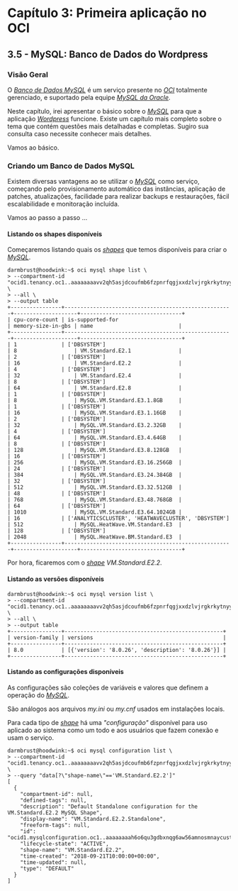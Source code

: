 # Capítulo 3: Primeira aplicação no OCI

## 3.5 - MySQL: Banco de Dados do Wordpress

### __Visão Geral__

O _[Banco de Dados MySQL](https://docs.oracle.com/pt-br/iaas/mysql-database/index.html)_ é um serviço presente no _[OCI](https://www.oracle.com/cloud/)_ totalmente gerenciado, e suportado pela equipe _[MySQL da Oracle](https://www.oracle.com/mysql/)_.

Neste capítulo, irei apresentar o básico sobre o _[MySQL](https://docs.oracle.com/pt-br/iaas/mysql-database/index.html)_ para que a aplicação _[Wordpress](https://pt.wikipedia.org/wiki/WordPress)_ funcione. Existe um capítulo mais completo sobre o tema que contém questões mais detalhadas e completas. Sugiro sua consulta caso necessite conhecer mais detalhes.

Vamos ao básico.

### __Criando um Banco de Dados MySQL__

Existem diversas vantagens ao se utilizar o _[MySQL](https://docs.oracle.com/pt-br/iaas/mysql-database/index.html)_ como serviço, começando pelo provisionamento automático das instâncias, aplicação de patches, atualizações, facilidade para realizar backups e restaurações, fácil escalabilidade e monitoração incluída.

Vamos ao passo a passo ...

#### __Listando os shapes disponíveis__

Começaremos listando quais os _[shapes](https://docs.oracle.com/pt-br/iaas/mysql-database/doc/db-systems.html#GUID-E2A83218-9700-4A49-B55D-987867D81871)_ que temos disponíveis para criar o _[MySQL](https://docs.oracle.com/pt-br/iaas/mysql-database/index.html)_.

```
darmbrust@hoodwink:~$ oci mysql shape list \
> --compartment-id "ocid1.tenancy.oc1..aaaaaaaavv2qh5asjdcoufmb6fzpnrfqgjxxdzlvjrgkrkytnyyz6zgvjnua" \
> --all \
> --output table  
+----------------+-----------------------------------------------------+--------------------+--------------------------------+
| cpu-core-count | is-supported-for                                    | memory-size-in-gbs | name                           |
+----------------+-----------------------------------------------------+--------------------+--------------------------------+
| 1              | ['DBSYSTEM']                                        | 8                  | VM.Standard.E2.1               |
| 2              | ['DBSYSTEM']                                        | 16                 | VM.Standard.E2.2               |
| 4              | ['DBSYSTEM']                                        | 32                 | VM.Standard.E2.4               |
| 8              | ['DBSYSTEM']                                        | 64                 | VM.Standard.E2.8               |
| 1              | ['DBSYSTEM']                                        | 8                  | MySQL.VM.Standard.E3.1.8GB     |
| 1              | ['DBSYSTEM']                                        | 16                 | MySQL.VM.Standard.E3.1.16GB    |
| 2              | ['DBSYSTEM']                                        | 32                 | MySQL.VM.Standard.E3.2.32GB    |
| 4              | ['DBSYSTEM']                                        | 64                 | MySQL.VM.Standard.E3.4.64GB    |
| 8              | ['DBSYSTEM']                                        | 128                | MySQL.VM.Standard.E3.8.128GB   |
| 16             | ['DBSYSTEM']                                        | 256                | MySQL.VM.Standard.E3.16.256GB  |
| 24             | ['DBSYSTEM']                                        | 384                | MySQL.VM.Standard.E3.24.384GB  |
| 32             | ['DBSYSTEM']                                        | 512                | MySQL.VM.Standard.E3.32.512GB  |
| 48             | ['DBSYSTEM']                                        | 768                | MySQL.VM.Standard.E3.48.768GB  |
| 64             | ['DBSYSTEM']                                        | 1010               | MySQL.VM.Standard.E3.64.1024GB |
| 16             | ['ANALYTICSCLUSTER', 'HEATWAVECLUSTER', 'DBSYSTEM'] | 512                | MySQL.HeatWave.VM.Standard.E3  |
| 128            | ['DBSYSTEM']                                        | 2048               | MySQL.HeatWave.BM.Standard.E3  |
+----------------+-----------------------------------------------------+--------------------+--------------------------------+
```

Por hora, ficaremos com o _[shape](https://docs.oracle.com/pt-br/iaas/mysql-database/doc/db-systems.html#GUID-E2A83218-9700-4A49-B55D-987867D81871)_ _VM.Standard.E2.2_.

#### __Listando as versões disponíveis__

```
darmbrust@hoodwink:~$ oci mysql version list \
> --compartment-id "ocid1.tenancy.oc1..aaaaaaaavv2qh5asjdcoufmb6fzpnrfqgjxxdzlvjrgkrkytnyyz6zgvjnua" \
> --all \
> --output table
+----------------+--------------------------------------------------+
| version-family | versions                                         |
+----------------+--------------------------------------------------+
| 8.0            | [{'version': '8.0.26', 'description': '8.0.26'}] |
+----------------+--------------------------------------------------+
```

#### __Listando as configurações disponíveis__

As configurações são coleções de variáveis e valores que definem a operação do _[MySQL](https://docs.oracle.com/pt-br/iaas/mysql-database/index.html)_. 

São análogos aos arquivos _my.ini_ ou _my.cnf_ usados em instalações locais. 

Para cada tipo de _[shape](https://docs.oracle.com/pt-br/iaas/mysql-database/doc/db-systems.html#GUID-E2A83218-9700-4A49-B55D-987867D81871)_ há uma _"configuração"_ disponível para uso aplicado ao sistema como um todo e aos usuários que fazem conexão e usam o serviço.

```
darmbrust@hoodwink:~$ oci mysql configuration list \
> --compartment-id "ocid1.tenancy.oc1..aaaaaaaavv2qh5asjdcoufmb6fzpnrfqgjxxdzlvjrgkrkytnyyz6zgvjnua" \
> --query "data[?\"shape-name\"=='VM.Standard.E2.2']"
[
  {
    "compartment-id": null,
    "defined-tags": null,
    "description": "Default Standalone configuration for the VM.Standard.E2.2 MySQL Shape",
    "display-name": "VM.Standard.E2.2.Standalone",
    "freeform-tags": null,
    "id": "ocid1.mysqlconfiguration.oc1..aaaaaaaah6o6qu3gdbxnqg6aw56amnosmnaycusttaa7abyq2tdgpgubvsgj",
    "lifecycle-state": "ACTIVE",
    "shape-name": "VM.Standard.E2.2",
    "time-created": "2018-09-21T10:00:00+00:00",
    "time-updated": null,
    "type": "DEFAULT"
  }
]
```